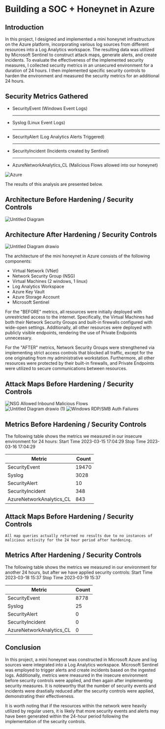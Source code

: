 # Building a SOC + Honeynet in Azure

## Introduction

In this project, I designed and implemented a mini honeynet infrastructure on the Azure platform, incorporating various log sources from different resources into a Log Analytics workspace. The resulting data was utilized by Microsoft Sentinel to construct attack maps, generate alerts, and create incidents. To evaluate the effectiveness of the implemented security measures, I collected security metrics in an unsecured environment for a duration of 24 hours. I then implemented specific security controls to harden the environment and measured the security metrics for an additional 24 hours. 

## Security Metrics Gathered

<ul>
  <li>SecurityEvent (Windows Event Logs)</li>
  <hr>
  <li>Syslog (Linux Event Logs)</li>
  <hr>
  <li>SecurityAlert (Log Analytics Alerts Triggered)</li>
  <hr>
  <li>SecurityIncident (Incidents created by Sentinel)</li>
  <hr>
  <li>AzureNetworkAnalytics_CL (Malicious Flows allowed into our honeynet)</li>
</ul>

![Azure](https://user-images.githubusercontent.com/130959114/232627898-afc073e9-d20c-4d2f-982c-ad01773fb2c5.jpg)

The results of this analysis are presented below.

## Architecture Before Hardening / Security Controls
![Untitled Diagram](https://user-images.githubusercontent.com/130959114/232668012-a8bd76b7-6a87-40e4-9885-8fd182473c11.jpg)


## Architecture After Hardening / Security Controls
![Untitled Diagram drawio](https://user-images.githubusercontent.com/130959114/232681984-6a0555cb-90ca-45d0-8158-caed43232858.png)


The architecture of the mini honeynet in Azure consists of the following components:

- Virtual Network (VNet)
- Network Security Group (NSG)
- Virtual Machines (2 windows, 1 linux)
- Log Analytics Workspace
- Azure Key Vault
- Azure Storage Account
- Microsoft Sentinel

For the "BEFORE" metrics, all resources were initially deployed with unrestricted access to the internet. Specifically, the Virtual Machines had both their Network Security Groups and built-in firewalls configured with wide-open settings. Additionally, all other resources were deployed with publicly visible endpoints, rendering the use of Private Endpoints unnecessary.

For the "AFTER" metrics, Network Security Groups were strengthened via implementing strict access controls that blocked all traffic, except for the one originating from my administrative workstation. Furthermore, all other resources were protected by their built-in firewalls, and Private Endpoints were utilized to secure communications between resources.

## Attack Maps Before Hardening / Security Controls
![NSG Allowed Inbound Malicious Flows](https://i.imgur.com/1qvswSX.png)<br>
![Untitled Diagram drawio (1)](https://user-images.githubusercontent.com/130959114/232943971-1773c3a6-2f64-4f68-a9d6-139ca49c08ae.png)
![Windows RDP/SMB Auth Failures](https://i.imgur.com/ESr9Dlv.png)<br>

## Metrics Before Hardening / Security Controls

The following table shows the metrics we measured in our insecure environment for 24 hours:
Start Time 2023-03-15 17:04:29
Stop Time 2023-03-16 17:04:29

| Metric                   | Count
| ------------------------ | -----
| SecurityEvent            | 19470
| Syslog                   | 3028
| SecurityAlert            | 10
| SecurityIncident         | 348
| AzureNetworkAnalytics_CL | 843

## Attack Maps Before Hardening / Security Controls

```All map queries actually returned no results due to no instances of malicious activity for the 24 hour period after hardening.```

## Metrics After Hardening / Security Controls

The following table shows the metrics we measured in our environment for another 24 hours, but after we have applied security controls:
Start Time 2023-03-18 15:37
Stop Time	2023-03-19 15:37

| Metric                   | Count
| ------------------------ | -----
| SecurityEvent            | 8778
| Syslog                   | 25
| SecurityAlert            | 0
| SecurityIncident         | 0
| AzureNetworkAnalytics_CL | 0

## Conclusion

In this project, a mini honeynet was constructed in Microsoft Azure and log sources were integrated into a Log Analytics workspace. Microsoft Sentinel was employed to trigger alerts and create incidents based on the ingested logs. Additionally, metrics were measured in the insecure environment before security controls were applied, and then again after implementing security measures. It is noteworthy that the number of security events and incidents were drastially reduced after the security controls were applied, demonstrating their effectiveness.

It is worth noting that if the resources within the network were heavily utilized by regular users, it is likely that more security events and alerts may have been generated within the 24-hour period following the implementation of the security controls.
